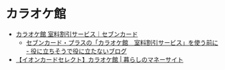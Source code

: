 # カラオケ館

- [カラオケ館 室料割引サービス｜セブンカード](https://www.7card.co.jp/yutai/karaokekan/index.html)
  - [セブンカード・プラスの「カラオケ館　室料割引サービス」を使う前に \- 役に立ちそうで役に立たないブログ](https://tanjoin.hatenablog.com/entry/2016/09/19/141329)
- [【イオンカードセレクト】カラオケ館 \| 暮らしのマネーサイト](http://area.aeon.co.jp/detail.html?id=16023&category=&page=1&prefecture=)
